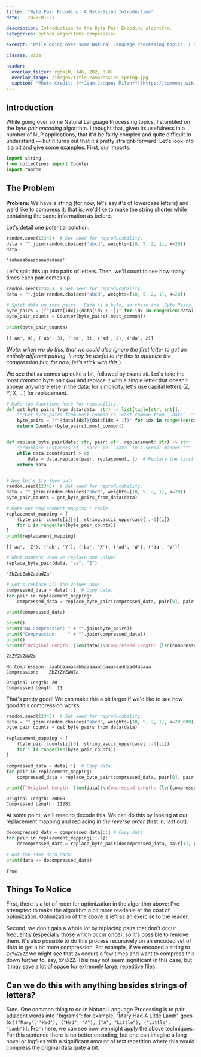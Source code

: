 ```yaml
---
title:  "Byte Pair Encoding: A Byte-Sized Introduction"
date:   2022-01-23

description: Introduction to the Byte Pair Encoding algorithm.
categories: python algorithms compression

excerpt: "While going over some Natural Language Processing topics, I stumbled on the _byte pair encoding_ algorithm.  I thought that, given its usefulness in a number of NLP applications, that it'd be fairly complex and quite difficult to understand."

classes: wide

header:
  overlay_filter: rgba(0, 146, 202, 0.8)
  overlay_image: /images/title_compression_spring.jpg
  caption: "Photo Credit: [**Jean-Jacques Milan**](https://commons.wikimedia.org/wiki/File:Ressort_de_compression.jpg#metadata)"
---
```

## Introduction

While going over some Natural Language Processing topics, I stumbled on the _byte pair encoding_ algorithm.  I thought that, given its usefulness in a number of NLP applications, that it'd be fairly complex and quite difficult to understand &mdash; but it turns out that it's pretty straight-forward!  Let's look into it a bit and give some examples.  First, our imports.


```python
import string
from collections import Counter
import random
```

## The Problem

**Problem:** We have a string (for now, let's say it's of lowercase letters) and we'd like to compress it; that is, we'd like to make the string shorter while containing the same information as before.

Let's detail one potential solution.


```python
random.seed(12345)  # Set seed for reproducability.
data = "".join(random.choices("abcd", weights=[10, 5, 2, 1], k=20))
data
```




    'aabaaabaaabaaadadaaa'



Let's split this up into pairs of letters.  Then, we'll count to see how many times each pair comes up.


```python
random.seed(12345)  # Set seed for reproducability.
data = "".join(random.choices("abcd", weights=[10, 5, 2, 1], k=20))

# Split data up into pairs.  Each is a byte, so these are _Byte Pairs_.
byte_pairs = [f"{data[idx]}{data[idx + 1]}" for idx in range(len(data) - 1)]
byte_pair_counts = Counter(byte_pairs).most_common()

print(byte_pair_counts)
```

    [('aa', 9), ('ab', 3), ('ba', 3), ('ad', 2), ('da', 2)]


(_Note: when we do this, that we could also ignore the first letter to get an entirely different pairing.  It may be useful to try this to optimize the compression but, for now, let's stick with this._)

We see that ``aa`` comes up quite a bit, followed by ``ba``and ``ab``.  Let's take the most common byte pair (``aa``) and replace it with a single letter that doesn't appear anywhere else in the data; for simplicity, let's use capital letters (Z, Y, X, ...) for replacement.


```python
# Make two functions here for reusability.
def get_byte_pairs_from_data(data: str) -> list[tuple[str, int]]:
    """Get byte_pairs from most common to least common from ``data``."""
    byte_pairs = [f"{data[idx]}{data[idx + 1]}" for idx in range(len(data) - 1)]
    return Counter(byte_pairs).most_common()


def replace_byte_pair(data: str, pair: str, replacement: str) -> str:
    """Replace instances of ``pair``in ``data``in a serial manner."""
    while data.count(pair) > 0:
        data = data.replace(pair, replacement, 1)  # Replace the first occurance.
    return data


# Now let's try them out!
random.seed(12345)  # Set seed for reproducability.
data = "".join(random.choices("abcd", weights=[10, 5, 2, 1], k=20))
byte_pair_counts = get_byte_pairs_from_data(data)

# Make our replacement mapping / table.
replacement_mapping = [
    (byte_pair_counts[i][0], string.ascii_uppercase[::-1][i])
    for i in range(len(byte_pair_counts))
]
print(replacement_mapping)
```

    [('aa', 'Z'), ('ab', 'Y'), ('ba', 'X'), ('ad', 'W'), ('da', 'V')]



```python
# What happens when we replace one value?
replace_byte_pair(data, "aa", "Z")
```




    'ZbZabZabZadadZa'




```python
# Let's replace all the values now!
compressed_data = data[::]  # Copy data.
for pair in replacement_mapping:
    compressed_data = replace_byte_pair(compressed_data, pair[0], pair[1])

print(compressed_data)

print()
print("No Compression: " + "".join(byte_pairs))
print("Compression:    " + "".join(compressed_data))
print()
print(f"Original Length: {len(data)}\nCompressed Length: {len(compressed_data)}")
```

    ZbZYZYZWWZa

    No Compression: aaabbaaaaaabbaaaaaabbaaaaaaddaaddaaaaa
    Compression:    ZbZYZYZWWZa

    Original Length: 20
    Compressed Length: 11


That's pretty good!  We can make this a bit larger if we'd like to see how good this compression works...


```python
random.seed(12345)  # Set seed for reproducability.
data = "".join(random.choices("abcd", weights=[10, 5, 2, 1], k=20_000))
byte_pair_counts = get_byte_pairs_from_data(data)

replacement_mapping = [
    (byte_pair_counts[i][0], string.ascii_uppercase[::-1][i])
    for i in range(len(byte_pair_counts))
]

compressed_data = data[::]  # Copy data.
for pair in replacement_mapping:
    compressed_data = replace_byte_pair(compressed_data, pair[0], pair[1])

print(f"Original Length: {len(data)}\nCompressed Length: {len(compressed_data)}")
```

    Original Length: 20000
    Compressed Length: 11281


At some point, we'll need to decode this.  We can do this by looking at our replacement mapping and replacing in _the reverse order_ (first in, last out).


```python
decompressed_data = compressed_data[::] # Copy data.
for pair in replacement_mapping[::-1]:
    decompressed_data = replace_byte_pair(decompressed_data, pair[1], pair[0])
```


```python
# Got the same data back!
print(data == decompressed_data)
```

    True


## Things To Notice

First, there is a lot of room for optimization in the algorithm above: I've attempted to make the algorithm a bit more readable at the cost of optimization.  Optimization of the above is left as an exercise to the reader.

Second, we don't gain a whole lot by replacing pairs that don't occur frequently (especially those which occur once), so it's possible to remove them.  It's also possible to do this process recursively on an encoded set of data to get a bit more compression.  For example, if we encoded a string to ``ZaYaZaZZ`` we might see that ``Za`` occurs a few times and want to compress this down further to, say, ``XYaXZZ``.  This may not seem significant in this case, but it may save a lot of space for extremely large, repetitive files.

## Can we do this with anything besides strings of letters?

Sure.  One common thing to do in Natural Language Processing is to pair adjacent words into "bigrams": for example, "Mary Had A Little Lamb" goes to ``[("Mary", "Had"), ("Had", "A"), ("A", "Little"), ("Little", "Lamb")]``.  From here, we can see how we might apply the above techniques.  For this sentence there is no better encoding, but one can imagine a long novel or logfiles with a significant amount of text repetition where this would compress the original data quite a bit.
